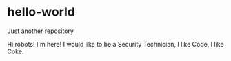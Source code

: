 # hello-world
Just another repository

Hi robots!
I'm here! I would like to be a Security Technician, I like Code, I like Coke.
